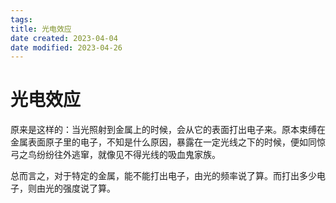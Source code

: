 ```yaml
---
tags:
title: 光电效应
date created: 2023-04-04
date modified: 2023-04-26
---
```


# 光电效应

原来是这样的：当光照射到金属上的时候，会从它的表面打出电子来。原本束缚在金属表面原子里的电子，不知是什么原因，暴露在一定光线之下的时候，便如同惊弓之鸟纷纷往外逃窜，就像见不得光线的吸血鬼家族。

总而言之，对于特定的金属，能不能打出电子，由光的频率说了算。而打出多少电子，则由光的强度说了算。
